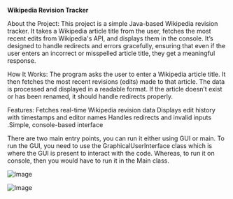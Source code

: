 **Wikipedia Revision Tracker**

About the Project:
This project is a simple Java-based Wikipedia revision tracker. It takes a Wikipedia article title from the user, fetches the most recent edits from Wikipedia's API, and displays them in the console. It’s designed to handle redirects and errors gracefully, ensuring that even if the user enters an incorrect or misspelled article title, they get a meaningful response.

How It Works:
The program asks the user to enter a Wikipedia article title.
It then fetches the most recent revisions (edits) made to that article.
The data is processed and displayed in a readable format.
If the article doesn’t exist or has been renamed, it should handle redirects properly.


Features: Fetches real-time Wikipedia revision data
Displays edit history with timestamps and editor names
Handles redirects and invalid inputs .Simple, console-based interface

There are two main entry points, you can run it either using GUI or main. To run the GUI, you need to use the GraphicalUserInterface class which is where the GUI is present to interact with the code. Whereas, to run it on console, then you would have to run it in the Main class.

![Image](https://github.com/user-attachments/assets/1f32bc98-d73c-4cd0-80a7-aec11bbc3651)

![Image](https://github.com/user-attachments/assets/04f23669-d86e-4ff4-bfed-80cf1dc26988)
